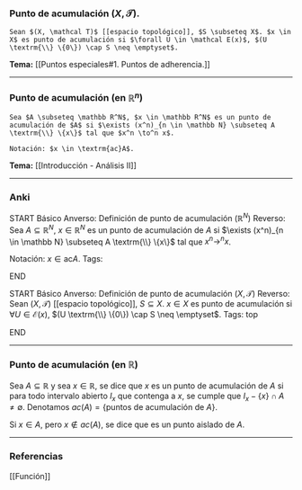 ### Punto de acumulación $(X, \mathcal T)$.

```ad-Formal
Sean $(X, \mathcal T)$ [[espacio topológico]], $S \subseteq X$. $x \in X$ es punto de acumulación si $\forall U \in \mathcal E(x)$, $(U \textrm{\\} \{0\}) \cap S \neq \emptyset$.
```

**Tema:** [[Puntos especiales#1. Puntos de adherencia.]]

---
### Punto de acumulación (en $\mathbb R^n$)

```ad-Formal
Sea $A \subseteq \mathbb R^N$, $x \in \mathbb R^N$ es un punto de acumulación de $A$ si $\exists (x^n)_{n \in \mathbb N} \subseteq A \textrm{\\} \{x\}$ tal que $x^n \to^n x$.

Notación: $x \in \textrm{ac}A$.
```

**Tema:** [[Introducción - Análisis II]]

---
### Anki

START
Básico
Anverso: Definición de punto de acumulación $(\mathbb R^N)$
Reverso: Sea $A \subseteq \mathbb R^N$, $x \in \mathbb R^N$ es un punto de acumulación de $A$ si $\exists (x^n)_{n \in \mathbb N} \subseteq A \textrm{\\} \{x\}$ tal que $x^n \to^n x$.

Notación: $x \in \textrm{ac}A$.
Tags:
<!--ID: 1727083428022-->
END

START
Básico
Anverso: Definición de punto de acumulación $(X, \mathcal T)$
Reverso: Sean $(X, \mathcal T)$ [[espacio topológico]], $S \subseteq X$. $x \in X$ es punto de acumulación si $\forall U \in \mathcal E(x)$, $(U \textrm{\\} \{0\}) \cap S \neq \emptyset$.
Tags: top
<!--ID: 1728820185308-->
END


---
### Punto de acumulación (en $\mathbb R$)

Sea $A \subseteq \mathbb R$ y sea $x \in \mathbb R$, se dice que $x$ es un punto de acumulación de $A$ si para todo intervalo abierto $I_x$ que contenga a $x$, se cumple que $I_x -\{x\} \cap A \not = \emptyset$.  Denotamos $ac(A) = \{$puntos de acumulación de $A\}$.

Si $x \in A$, pero $x \not \in ac(A)$, se dice que es un punto aislado de $A$.


--- 
### Referencias

[[Función]]